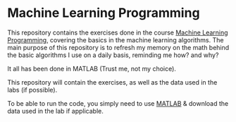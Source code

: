# Machine Learning Programming

This repository contains the exercises done in the course [Machine Learning Programming](https://edu.epfl.ch/coursebook/en/machine-learning-programming-MICRO-401), covering the basics in the machine learning algorithms. The main purpose of this repository is to refresh my memory on the math behind the basic algorithms I use on a daily basis, reminding me how? and why?

It all has been done in MATLAB (Trust me, not my choice).

This repository will contain the exercises, as well as the data used in the labs (if possible).

To be able to run the code, you simply need to use [MATLAB](https://www.mathworks.com/products/matlab.html) & download the data used in the lab if applicable.